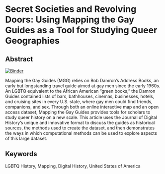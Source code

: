 # Secret Societies and Revolving Doors: Using Mapping the Gay Guides as a Tool for Studying Queer Geographies

## Abstract

[![Binder](https://mybinder.org/badge_logo.svg)](https://mybinder.org/v2/gh/jdh-observer/X3MGSKqAycaT/HEAD?filepath=article.ipynb)


Mapping the Gay Guides (MGG) relies on Bob Damron’s Address Books, an early but longstanding travel guide aimed at gay men since the early 1960s. An LGBTQ equivalent to the African American “green books,” the Damron Guides contained lists of bars, bathhouses, cinemas, businesses, hotels, and cruising sites in every U.S. state, where gay men could find friends, companions, and sex. Through both an online interactive map and an open access dataset, Mapping the Gay Guides provides tools for scholars to study queer history on a new scale. This article uses the Journal of Digital History’s unique and innovative format to discuss the guides as historical sources, the methods used to create the dataset, and then demonstrates the ways in which computational methods can be used to explore aspects of this large dataset. 

## Keywords
LGBTQ History, Mapping, Digital History, United States of America
